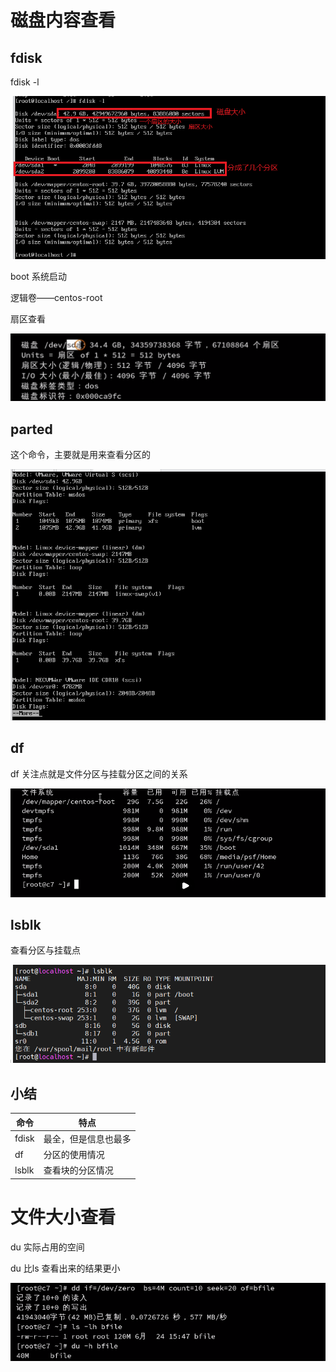 # 磁盘内容查看

## fdisk

fdisk -l

![image-20201015161156896](../img/image-20201015161156896.png)

boot 系统启动

逻辑卷——centos-root

扇区查看

![image-20201015161025355](../img/image-20201015161025355.png)





## parted 

这个命令，主要就是用来查看分区的

![image-20201015161718058](../img/image-20201015161718058.png)

## df

df 关注点就是文件分区与挂载分区之间的关系

![image-20201015161813162](../img/image-20201015161813162.png)

## lsblk

查看分区与挂载点

![image-20201104162435619](../img/image-20201104162435619.png)

## 小结

| 命令  | 特点                 |
| ----- | -------------------- |
| fdisk | 最全，但是信息也最多 |
| df    | 分区的使用情况       |
| lsblk | 查看块的分区情况     |



# 文件大小查看

du  实际占用的空间

du 比ls 查看出来的结果更小

![image-20201015162257075](../img/image-20201015162257075.png)